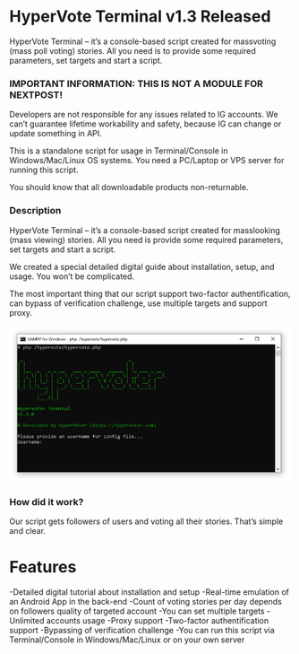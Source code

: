 # HyperVote Terminal v1.3 Released
HyperVote Terminal – it’s a console-based script created for massvoting (mass poll voting) stories. All you need is to provide some required parameters, set targets and start a script.

### IMPORTANT INFORMATION: THIS IS NOT A MODULE FOR NEXTPOST!
Developers are not responsible for any issues related to IG accounts. We can’t guarantee lifetime workability and safety, because IG can change or update something in API.

This is a standalone script for usage in Terminal/Console in Windows/Mac/Linux OS systems. You need a PC/Laptop or VPS server for running this script.

You should know that all downloadable products non-returnable.

### Description
HyperVote Terminal – it’s a console-based script created for masslooking (mass viewing) stories. All you need is provide some required parameters, set targets and start a script.

We created a special detailed digital guide about installation, setup, and usage. You won’t be complicated.

The most important thing that our script support two-factor authentification, can bypass of verification challenge, use multiple targets and support proxy.

![](https://raw.githubusercontent.com/socialmediatools/HyperVote-Terminal/master/Hypervote_Terminal.PNG)

### How did it work?
Our script gets followers of users and voting all their stories. That’s simple and clear.

# Features
-Detailed digital tutorial about installation and setup
-Real-time emulation of an Android App in the back-end
-Count of voting stories per day depends on followers quality of targeted account
-You can set multiple targets
-Unlimited accounts usage
-Proxy support
-Two-factor authentification support
-Bypassing of verification challenge
-You can run this script via Terminal/Console in Windows/Mac/Linux or on your own server
